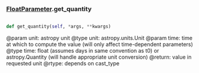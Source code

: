 ### [FloatParameter](FloatParameter.md).get_quantity

```py

def get_quantity(self, *args, **kwargs)

```



@param unit: astropy unit
@type unit: astropy.units.Unit
@param time: time at which to compute the value (will only affect
    time-dependent parameters)
@type time: float (assumes days in same convention as t0) or astropy.Quantity
    (will handle appropriate unit conversion)
@return: value in requested unit
@rtype: depends on cast_type

